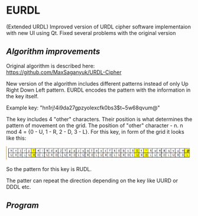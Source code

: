 # EURDL
(Extended URDL) Improved version of URDL cipher software implementaion with new UI using Qt. Fixed several problems with the original version

## _Algorithm improvements_

Original algorithm is described here: https://github.com/MaxSaganyuk/URDL-Cipher

New version of the algorithm includes different patterns instead of only Up Right Down Left pattern. 
EURDL encodes the pattern with the information in the key itself. 

Example key: "hn1rj!4i9da27gpzyolexcfk0bs3$t~5w68qvum@"

The key includes 4 "other" characters. Their position is what determines the pattern of movement on the grid. The position of "other" character - n. n mod 4 = {0 - U, 1 - R, 2 - D, 3 - L}. For this key, in form of the grid it looks like this:

<img src="readMeImages\1.png"></img>

So the pattern for this key is RUDL.

The patter can repeat the direction depending on the key like UURD or DDDL etc.

## _Program_

